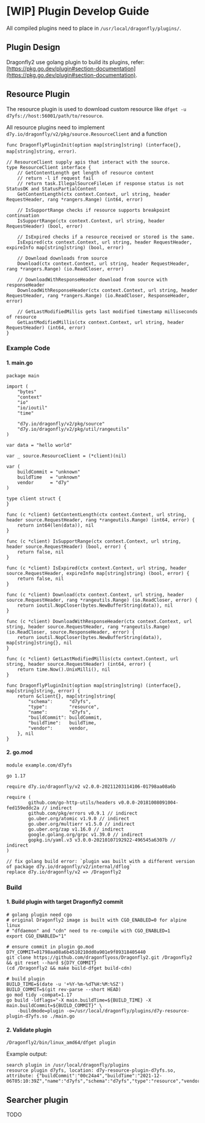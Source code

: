 # [WIP] Plugin Develop Guide

All compiled plugins need to place in `/usr/local/dragonfly/plugins/`.

## Plugin Design

Dragonfly2 use golang plugin to build its plugins, refer: [https://pkg.go.dev/plugin#section-documentation](https://pkg.go.dev/plugin#section-documentation).

## Resource Plugin

The resource plugin is used to download custom resource like `dfget -u d7yfs://host:56001/path/to/resource`.

All resource plugins need to implement `d7y.io/dragonfly/v2/pkg/source.ResourceClient`
and a function
<!-- markdownlint-disable -->
`func DragonflyPluginInit(option map[string]string) (interface{}, map[string]string, error)`.
<!-- markdownlint-restore -->

<!-- markdownlint-disable -->
```golang
// ResourceClient supply apis that interact with the source.
type ResourceClient interface {
	// GetContentLength get length of resource content
	// return -l if request fail
	// return task.IllegalSourceFileLen if response status is not StatusOK and StatusPartialContent
	GetContentLength(ctx context.Context, url string, header RequestHeader, rang *rangers.Range) (int64, error)

	// IsSupportRange checks if resource supports breakpoint continuation
	IsSupportRange(ctx context.Context, url string, header RequestHeader) (bool, error)

	// IsExpired checks if a resource received or stored is the same.
	IsExpired(ctx context.Context, url string, header RequestHeader, expireInfo map[string]string) (bool, error)

	// Download downloads from source
	Download(ctx context.Context, url string, header RequestHeader, rang *rangers.Range) (io.ReadCloser, error)

	// DownloadWithResponseHeader download from source with responseHeader
	DownloadWithResponseHeader(ctx context.Context, url string, header RequestHeader, rang *rangers.Range) (io.ReadCloser, ResponseHeader, error)

	// GetLastModifiedMillis gets last modified timestamp milliseconds of resource
	GetLastModifiedMillis(ctx context.Context, url string, header RequestHeader) (int64, error)
}
```
<!-- markdownlint-restore -->

### Example Code

#### 1. main.go

<!-- markdownlint-disable -->
```golang
package main

import (
	"bytes"
	"context"
	"io"
	"io/ioutil"
	"time"

	"d7y.io/dragonfly/v2/pkg/source"
	"d7y.io/dragonfly/v2/pkg/util/rangeutils"
)

var data = "hello world"

var _ source.ResourceClient = (*client)(nil)

var (
	buildCommit = "unknown"
	buildTime   = "unknown"
	vendor      = "d7y"
)

type client struct {
}

func (c *client) GetContentLength(ctx context.Context, url string, header source.RequestHeader, rang *rangeutils.Range) (int64, error) {
	return int64(len(data)), nil
}

func (c *client) IsSupportRange(ctx context.Context, url string, header source.RequestHeader) (bool, error) {
	return false, nil
}

func (c *client) IsExpired(ctx context.Context, url string, header source.RequestHeader, expireInfo map[string]string) (bool, error) {
	return false, nil
}

func (c *client) Download(ctx context.Context, url string, header source.RequestHeader, rang *rangeutils.Range) (io.ReadCloser, error) {
	return ioutil.NopCloser(bytes.NewBufferString(data)), nil
}

func (c *client) DownloadWithResponseHeader(ctx context.Context, url string, header source.RequestHeader, rang *rangeutils.Range) (io.ReadCloser, source.ResponseHeader, error) {
	return ioutil.NopCloser(bytes.NewBufferString(data)), map[string]string{}, nil
}

func (c *client) GetLastModifiedMillis(ctx context.Context, url string, header source.RequestHeader) (int64, error) {
	return time.Now().UnixMilli(), nil
}

func DragonflyPluginInit(option map[string]string) (interface{}, map[string]string, error) {
	return &client{}, map[string]string{
		"schema":      "d7yfs",
		"type":        "resource",
		"name":        "d7yfs",
		"buildCommit": buildCommit,
		"buildTime":   buildTime,
		"vendor":      vendor,
	}, nil
}
```
<!-- markdownlint-restore -->

#### 2. go.mod

<!-- markdownlint-disable -->
```
module example.com/d7yfs

go 1.17

require d7y.io/dragonfly/v2 v2.0.0-20211203114106-01798aa08a6b

require (
        github.com/go-http-utils/headers v0.0.0-20181008091004-fed159eddc2a // indirect
        github.com/pkg/errors v0.9.1 // indirect
        go.uber.org/atomic v1.9.0 // indirect
        go.uber.org/multierr v1.5.0 // indirect
        go.uber.org/zap v1.16.0 // indirect
        google.golang.org/grpc v1.39.0 // indirect
        gopkg.in/yaml.v3 v3.0.0-20210107192922-496545a6307b // indirect
)

// fix golang build error: `plugin was built with a different version of package d7y.io/dragonfly/v2/internal/dflog`
replace d7y.io/dragonfly/v2 => /Dragonfly2
```
<!-- markdownlint-restore -->

### Build

#### 1. Build plugin with target Dragonfly2 commit

<!-- markdownlint-disable -->
```shell
# golang plugin need cgo
# original Dragonfly2 image is built with CGO_ENABLED=0 for alpine linux
# "dfdaemon" and "cdn" need to re-compile with CGO_ENABLED=1
export CGO_ENABLED="1"

# ensure commit in plugin go.mod
D7Y_COMMIT=01798aa08a6b4510210dd0a901e9f89318405440
git clone https://github.com/dragonflyoss/Dragonfly2.git /Dragonfly2 && git reset --hard ${D7Y_COMMIT}
(cd /Dragonfly2 && make build-dfget build-cdn)

# build plugin
BUILD_TIME=$(date -u '+%Y-%m-%dT%H:%M:%SZ')
BUILD_COMMIT=$(git rev-parse --short HEAD)
go mod tidy -compat=1.17
go build -ldflags="-X main.buildTime=${BUILD_TIME} -X main.buildCommit=${BUILD_COMMIT}" \
    -buildmode=plugin -o=/usr/local/dragonfly/plugins/d7y-resource-plugin-d7yfs.so ./main.go
```
<!-- markdownlint-restore -->

#### 2. Validate plugin

```shell
/Dragonfly2/bin/linux_amd64/dfget plugin
```

Example output:

<!-- markdownlint-disable -->
```text
search plugin in /usr/local/dragonfly/plugins
resource plugin d7yfs, location: d7y-resource-plugin-d7yfs.so, attribute: {"buildCommit":"00c24a4","buildTime":"2021-12-06T05:10:39Z","name":"d7yfs","schema":"d7yfs","type":"resource","vendor":"d7y"}
```
<!-- markdownlint-restore -->

## Searcher plugin

TODO
